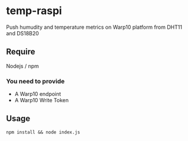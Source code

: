 # temp-raspi

Push humudity and temperature metrics on Warp10 platform
from DHT11 and DS18B20

## Require
Nodejs / npm

### You need to provide 
- A Warp10 endpoint
- A Warp10 Write Token

## Usage

```
npm install && node index.js
```

